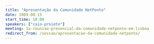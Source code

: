 ```yaml
---
title: "Apresentação da Comunidade NetPonto"
date: 2009-08-15
start_time: 10:00
speakers: ["caio-proiete"]
meeting: 1a-reuniao-presencial-da-comunidade-netponto-em-lisboa
redirect_from: /sessao/apresentacao-da-comunidade-netponto/
---
```



